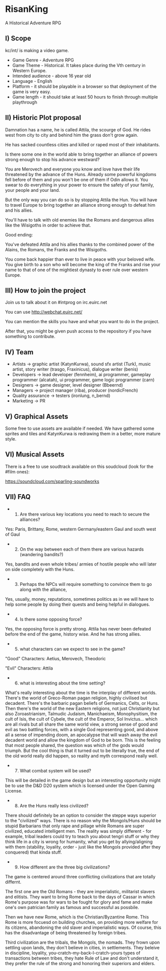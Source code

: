 # RisanKing
A Historical Adventure RPG


## I) Scope

kc/int/ is making a video game.
 
* Game Genre - Adventure RPG
* Game Theme - Historical. It takes place during the Vth century in Western Europe.
* Intended audience - above 16 year old
* Language - English
* Platform - it should be playable in a browser so that deployment of the game is very easy.
* Game length - it should take at least 50 hours to finish through multiple playthrough


## II) Historic Plot proposal

Damnation has a name, he is called Attila, the scourge of God. He rides west from city to city and behind him the grass don't grow again.

He has sacked countless cities and killed or raped most of their inhabitants.
 
Is there some one in the world able to bring together an alliance of powers strong enough to stop his advance westward?
 
You are Merovech and everyone you know and love have their life threatened by the advance of the Huns. Already some powerful kingdoms fell before of them and you won't be one of them if Odin allows it. You swear to do everything in your power to ensure the safety of your family, your people and your land.

But the only way you can do so is by stopping Attila the Hun. You will have to travel Europe to bring together an alliance strong enough to defeat him and his allies.
 
You'll have to talk with old enemies like the Romans and dangerous allies like the Wisigoths in order to achieve that.
 
Good ending:

You've defeated Attila and his allies thanks to the combined power of the Alains, the Romans, the Franks and the Wisigoths.

You come back happier than ever to live in peace with your beloved wife. You give birth to a son who will become the king of the Franks and rise your name to that of one of the mightiest dynasty to ever rule over western Europe.
 
 
## III) How to join the project

Join us to talk about it on #intprog on irc.euirc.net

You can use http://webchat.euirc.net/

You can mention the skills you have and what you want to do in the project.

After that, you might be given push access to the repository if you have something to contribute.
 
 
## IV) Team

* Artists -> graphic artist (KatynKurwa), sound sfx artist (Turk), music artist, story writer (trasgo, Fraxinicus), dialogue writer (benis)
* Developers -> lead developer (fennheim), ai programmer, gameplay programmer (alcatah), ui programmer, game logic programmer (carn)
* Designers -> game designer, level designer (Bbeernd)
* Managers -> project manager (riba), producer (nordicFrench)
* Quality assurance -> testers (ironlung, n_bernd)
* Marketing -> PR
 
 
## V) Graphical Assets


Some free to use assets are available if needed.
We have gathered some sprites and tiles and KatynKurwa is redrawing them in a better, more mature style.

## VI) Musical Assets

There is a free to use soudtrack available on this soudcloud (look for the #film ones):

https://soundcloud.com/sparling-soundworks

 
## VII) FAQ

* 1. Are there various key locations you need to reach to secure the alliances?

Yes: Paris, Brittany, Rome, western Germany/eastern Gaul and south west of Gaul
 
* 2. On the way between each of them there are various hazards (wandering bandits?)

Yes, bandits and even whole tribes/ armies of hostile people who will later on side completely with the Huns.
 
* 3. Perhaps the NPCs will require something to convince them to go along with the alliance,

Yes, usually, money, reputations, sometimes politics as in we will have to help some people by doing their quests and being helpful in dialogues.
 
* 4. Is there some opposing force?

Yes, the opposing force is pretty strong. Attila has never been defeated before the end of the game, history wise. And he has strong allies.
 
* 5. what characters can we expect to see in the game?

"Good" Characters: Aetius, Merovech, Theodoric
 
"Evil" Characters: Attila
 
* 6. what is interesting about the time setting?

What's really interesting about the time is the interplay of different worlds. There's the world of Greco-Roman pagan religion, highly civilised but decadent. There's the barbaric pagan beliefs of Germanics, Celts, or Huns. Then there's the world of the new Eastern religions, not just Christianity but also Zoroastrianism, Talmudic Judaism, Manichaeism, Monophysitism, the cult of Isis, the cult of Cybele, the cult of the Emperor, Sol Invictus... which are all rivals but all share the same world view, a strong sense of good and evil as two battling forces, with a single God representing good, and above all a sense of impending doom, an apocalypse that will wash away the evil decadent world and allow the kingdom of God to be born. This is the feeling that most people shared, the question was which of the gods would triumph. But the cool thing is that it turned out to be literally true, the end of the old world really did happen, so reality and myth correspond really well.
 
* 7. What combat system will be used?

This will be detailed in the game design but an interesting opportunity might be to use the D&D D20 system which is licensed under the Open Gaming License.

* 8. Are the Huns really less civilized?

There should definitely be an option to consider the steppe ways superior to the "civilized" ways. There is no reason why the Mongols/Huns should be stupid Barbarians that only rape and pillage while Romans are super civilized, educated intelligent men. The reality was simply different - for example, tribal leaders could try to teach you about tengri stuff or why they think life in a city is wrong for humanity, what you get by allying/aligning with them (stability, loyality, order - just like the Mongols provided after they conquered) that kinda stuff.

* 9. How different are the three big civilizations?

The game is centered around three conflicting civilizations that are totally differnt.

The first one are the Old Romans - they are imperialistic, militarist slavers and elitists. They want to bring Rome back to the days of Cassar in which Rome's purpose was for wars to be fought for glory and fame and make one's own patrician family as famous and successful as possbile.

Then we have new Rome, which is the Christian/Byzantine Rome. This Rome is more focuesd on building churches, on providing more welfare for its citizens, abandoning the old slaver and imperialistic ways. Of course, this has the disadvantage of being threatened by foreign tribes.

Third civilization are the tribals, the Mongols, the nomads. They frown upon settling upon lands, they don't believe in cities, in settlements. They beleive in discipline, loyality, you-cratch-my-back-I-cratch-yours types of transactions between tribes, they hate Rule of Law and don't understand it, they prefer the rule of the strong and honoring their superiors and elders.
